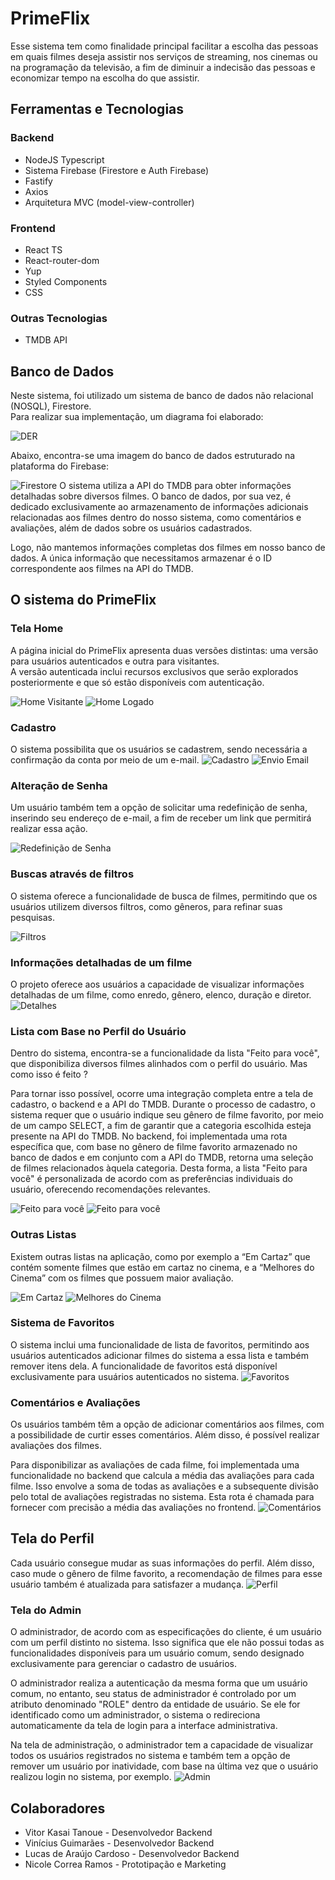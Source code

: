 # PrimeFlix

Esse sistema tem como finalidade principal facilitar a escolha das pessoas em quais
filmes deseja assistir nos serviços de streaming, nos cinemas ou na programação da
televisão, a fim de diminuir a indecisão das pessoas e economizar tempo na escolha
do que assistir.

## Ferramentas e Tecnologias

### Backend

- NodeJS Typescript
- Sistema Firebase (Firestore e Auth Firebase)
- Fastify
- Axios
- Arquitetura MVC (model-view-controller)

### Frontend

- React TS
- React-router-dom
- Yup
- Styled Components
- CSS

### Outras Tecnologias

- TMDB API

## Banco de Dados

Neste sistema, foi utilizado um sistema de banco de dados não relacional (NOSQL), Firestore.<br> 
Para realizar sua implementação, um diagrama foi elaborado:

![DER](./images/DER.jpeg)

Abaixo, encontra-se uma imagem do banco de dados estruturado na plataforma do Firebase:

![Firestore](./images/firebase.png)
O sistema utiliza a API do TMDB para obter informações detalhadas sobre diversos filmes. O banco de dados, por sua vez, é dedicado exclusivamente ao armazenamento de informações adicionais relacionadas aos filmes dentro do nosso sistema, como comentários e avaliações, além de dados sobre os usuários cadastrados.

Logo, não mantemos informações completas dos filmes em nosso banco de dados. A única informação que necessitamos armazenar é o ID correspondente aos filmes na API do TMDB.

## O sistema do PrimeFlix

### Tela Home

A página inicial do PrimeFlix apresenta duas versões distintas: uma versão para usuários autenticados e outra para visitantes.<br> 
A versão autenticada inclui recursos exclusivos que serão explorados posteriormente e que só estão disponíveis com autenticação.

![Home Visitante](./images/homeVisitante.png)
![Home Logado](./images/homeLogado.png)
### Cadastro

O sistema possibilita que os usuários se cadastrem, sendo necessária a confirmação da conta por meio de um e-mail.
![Cadastro](./images/cadastro.png)
![Envio Email](./images/telaEnvioEmail.png)
### Alteração de Senha

Um usuário também tem a opção de solicitar uma redefinição de senha, inserindo seu endereço de e-mail, a fim de receber um link que permitirá realizar essa ação.

![Redefinição de Senha](./images/redefinirSenha.png)

### Buscas através de filtros

O sistema oferece a funcionalidade de busca de filmes, permitindo que os usuários utilizem diversos filtros, como gêneros, para refinar suas pesquisas.

![Filtros](./images/filtroGenero.png)

### Informações detalhadas de um filme

O projeto oferece aos usuários a capacidade de visualizar informações detalhadas de um filme, como enredo, gênero, elenco, duração e diretor.
![Detalhes](./images/telaDetalhes.png)

### Lista com Base no Perfil do Usuário

Dentro do sistema, encontra-se a funcionalidade da lista "Feito para você", que disponibiliza diversos filmes alinhados com o perfil do usuário. Mas como isso é feito ?

Para tornar isso possível, ocorre uma integração completa entre a tela de cadastro, o backend e a API do TMDB. Durante o processo de cadastro, o sistema requer que o usuário indique seu gênero de filme favorito, por meio de um campo SELECT, a fim de garantir que a categoria escolhida esteja presente na API do TMDB. No backend, foi implementada uma rota específica que, com base no gênero de filme favorito armazenado no banco de dados e em conjunto com a API do TMDB, retorna uma seleção de filmes relacionados àquela categoria. Desta forma, a lista "Feito para você" é personalizada de acordo com as preferências individuais do usuário, oferecendo recomendações relevantes.

![Feito para você](./images/feitoParaVoceHome.png)
![Feito para você](./images/feitoParaVoceGrande.png)

### Outras Listas

Existem outras listas na aplicação, como por exemplo a “Em Cartaz” que contém somente filmes que estão em cartaz no cinema, e a “Melhores do Cinema” com os filmes que possuem maior avaliação.

![Em Cartaz](./images/emCartaz.png)
![Melhores do Cinema](./images/melhorDoCinema.png)

### Sistema de Favoritos

O sistema inclui uma funcionalidade de lista de favoritos, permitindo aos usuários autenticados adicionar filmes do sistema a essa lista e também remover itens dela. A funcionalidade de favoritos está disponível exclusivamente para usuários autenticados no sistema.
![Favoritos](./images/favoritos.png)

### Comentários e Avaliações

Os usuários também têm a opção de adicionar comentários aos filmes, com a possibilidade de curtir esses comentários. Além disso, é possível realizar avaliações dos filmes.

Para disponibilizar as avaliações de cada filme, foi implementada uma funcionalidade no backend que calcula a média das avaliações para cada filme. Isso envolve a soma de todas as avaliações e a subsequente divisão pelo total de avaliações registradas no sistema. Esta rota é chamada para fornecer com precisão a média das avaliações no frontend.
![Comentários](./images/comentariosAvaliacoes.png)

## Tela do Perfil
Cada usuário consegue mudar as suas informações do perfil. Além disso, caso mude o gênero de filme favorito, a recomendação de filmes para esse usuário também é atualizada para satisfazer a mudança.
![Perfil](./images/telaPerfil.png)

### Tela do Admin

O administrador, de acordo com as especificações do cliente, é um usuário com um perfil distinto no sistema. Isso significa que ele não possui todas as funcionalidades disponíveis para um usuário comum, sendo designado exclusivamente para gerenciar o cadastro de usuários.

O administrador realiza a autenticação da mesma forma que um usuário comum, no entanto, seu status de administrador é controlado por um atributo denominado "ROLE" dentro da entidade de usuário. Se ele for identificado como um administrador, o sistema o redireciona automaticamente da tela de login para a interface administrativa.

Na tela de administração, o administrador tem a capacidade de visualizar todos os usuários registrados no sistema e também tem a opção de remover um usuário por inatividade, com base na última vez que o usuário realizou login no sistema, por exemplo.
![Admin](./images/telaAdmin.png)

## Colaboradores
- Vitor Kasai Tanoue - Desenvolvedor Backend
- Vinícius Guimarães - Desenvolvedor Backend
- Lucas de Araújo Cardoso - Desenvolvedor Backend
- Nicole Correa Ramos - Prototipação e Marketing
